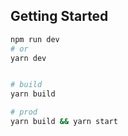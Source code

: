 ## Getting Started

```bash
npm run dev
# or
yarn dev


# build
yarn build

# prod 
yarn build && yarn start
```